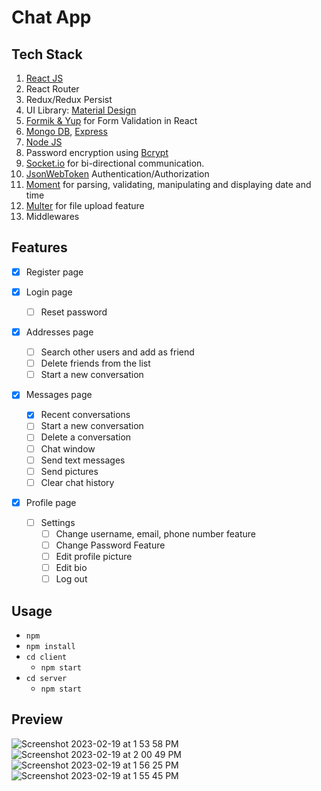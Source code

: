 # Chat App

## Tech Stack

1. [React JS](https://reactjs.org/docs/getting-started.html/)
2. React Router
3. Redux/Redux Persist
4. UI Library: [Material Design](https://mui.com/) 
5. [Formik & Yup](https://formik.org/docs/guides/validation) for Form Validation in React
6. [Mongo DB](https://www.mongodb.com/docs/), [Express](https://expressjs.com/en/starter/installing.html)
7. [Node JS](https://nodejs.org/en/)
8. Password encryption using [Bcrypt](https://www.becrypt.com/uk/)
9. [Socket.io](https://socket.io/get-started/chat) for bi-directional communication.
10. [JsonWebToken](https://jwt.io/introduction) Authentication/Authorization
11. [Moment](https://jwt.io/Moment%20for%20parsing,%20validating,%20manipulating%20and%20displaying%20date%20and%20time.) for parsing, validating, manipulating and displaying date and time
12. [Multer](https://www.npmjs.com/package/multer) for file upload feature
13. Middlewares

## Features

- [x] Register page

- [x] Login page
  - [ ] Reset password

- [x] Addresses page
  - [ ] Search other users and add as friend
  - [ ] Delete friends from the list
  - [ ] Start a new conversation

- [x] Messages page
  - [x] Recent conversations
   - [ ] Start a new conversation 
   - [ ] Delete a conversation
  - [ ] Chat window
   - [ ] Send text messages
   - [ ] Send pictures
   - [ ] Clear chat history

- [x] Profile page
  - [ ] Settings
    - [ ] Change username, email, phone number feature
    - [ ] Change Password Feature
    - [ ] Edit profile picture
    - [ ] Edit bio
    - [ ] Log out

## Usage
- `npm`
- `npm install`
 - `cd client`
   - `npm start`
 - `cd server`
   - `npm start`

## Preview

![Screenshot 2023-02-19 at 1 53 58 PM](https://user-images.githubusercontent.com/73333847/219931643-f9093ac5-6171-46cf-a3aa-1766f9b4618d.png)
![Screenshot 2023-02-19 at 2 00 49 PM](https://user-images.githubusercontent.com/73333847/219931800-56c1cdb3-9c55-4b5a-b7de-d7b9e355c96b.png)
![Screenshot 2023-02-19 at 1 56 25 PM](https://user-images.githubusercontent.com/73333847/219931646-9e5a89c2-c8df-4e56-874d-c2841e00fdc1.png)
![Screenshot 2023-02-19 at 1 55 45 PM](https://user-images.githubusercontent.com/73333847/219931651-ba0ef079-3dc5-4c6a-ba46-639d9acba35a.png)

